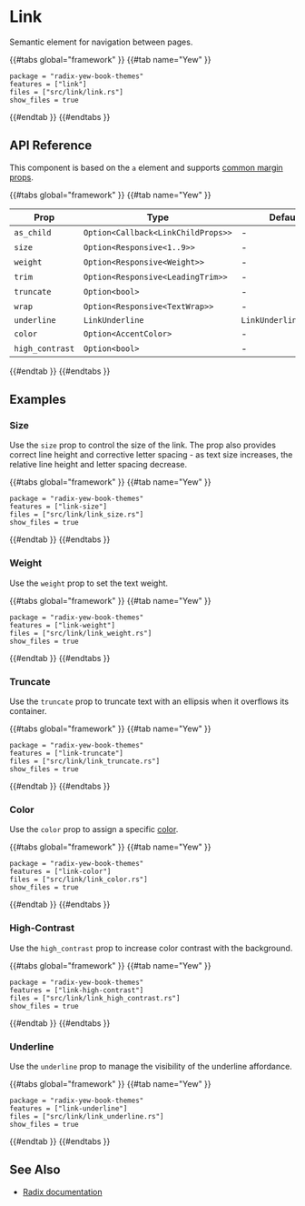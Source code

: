 # Link

Semantic element for navigation between pages.

{{#tabs global="framework" }}
{{#tab name="Yew" }}

```toml,trunk
package = "radix-yew-book-themes"
features = ["link"]
files = ["src/link/link.rs"]
show_files = true
```

{{#endtab }}
{{#endtabs }}

## API Reference

This component is based on the `a` element and supports [common margin props](../overview/layout.md#margin-props).

{{#tabs global="framework" }}
{{#tab name="Yew" }}

| Prop            | Type                               | Default               |
| --------------- | ---------------------------------- | --------------------- |
| `as_child`      | `Option<Callback<LinkChildProps>>` | -                     |
| `size`          | `Option<Responsive<1..9>>`         | -                     |
| `weight`        | `Option<Responsive<Weight>>`       | -                     |
| `trim`          | `Option<Responsive<LeadingTrim>>`  | -                     |
| `truncate`      | `Option<bool>`                     | -                     |
| `wrap`          | `Option<Responsive<TextWrap>>`     | -                     |
| `underline`     | `LinkUnderline`                    | `LinkUnderline::Auto` |
| `color`         | `Option<AccentColor>`              | -                     |
| `high_contrast` | `Option<bool>`                     | -                     |

{{#endtab }}
{{#endtabs }}

## Examples

### Size

Use the `size` prop to control the size of the link. The prop also provides correct line height and corrective letter spacing - as text size increases, the relative line height and letter spacing decrease.

{{#tabs global="framework" }}
{{#tab name="Yew" }}

```toml,trunk
package = "radix-yew-book-themes"
features = ["link-size"]
files = ["src/link/link_size.rs"]
show_files = true
```

{{#endtab }}
{{#endtabs }}

### Weight

Use the `weight` prop to set the text weight.

{{#tabs global="framework" }}
{{#tab name="Yew" }}

```toml,trunk
package = "radix-yew-book-themes"
features = ["link-weight"]
files = ["src/link/link_weight.rs"]
show_files = true
```

{{#endtab }}
{{#endtabs }}

### Truncate

Use the `truncate` prop to truncate text with an ellipsis when it overflows its container.

{{#tabs global="framework" }}
{{#tab name="Yew" }}

```toml,trunk
package = "radix-yew-book-themes"
features = ["link-truncate"]
files = ["src/link/link_truncate.rs"]
show_files = true
```

{{#endtab }}
{{#endtabs }}

### Color

Use the `color` prop to assign a specific [color](../theme/color.md).

{{#tabs global="framework" }}
{{#tab name="Yew" }}

```toml,trunk
package = "radix-yew-book-themes"
features = ["link-color"]
files = ["src/link/link_color.rs"]
show_files = true
```

{{#endtab }}
{{#endtabs }}

### High-Contrast

Use the `high_contrast` prop to increase color contrast with the background.

{{#tabs global="framework" }}
{{#tab name="Yew" }}

```toml,trunk
package = "radix-yew-book-themes"
features = ["link-high-contrast"]
files = ["src/link/link_high_contrast.rs"]
show_files = true
```

{{#endtab }}
{{#endtabs }}

### Underline

Use the `underline` prop to manage the visibility of the underline affordance.

{{#tabs global="framework" }}
{{#tab name="Yew" }}

```toml,trunk
package = "radix-yew-book-themes"
features = ["link-underline"]
files = ["src/link/link_underline.rs"]
show_files = true
```

{{#endtab }}
{{#endtabs }}

## See Also

-   [Radix documentation](https://www.radix-ui.com/themes/docs/components/link)
